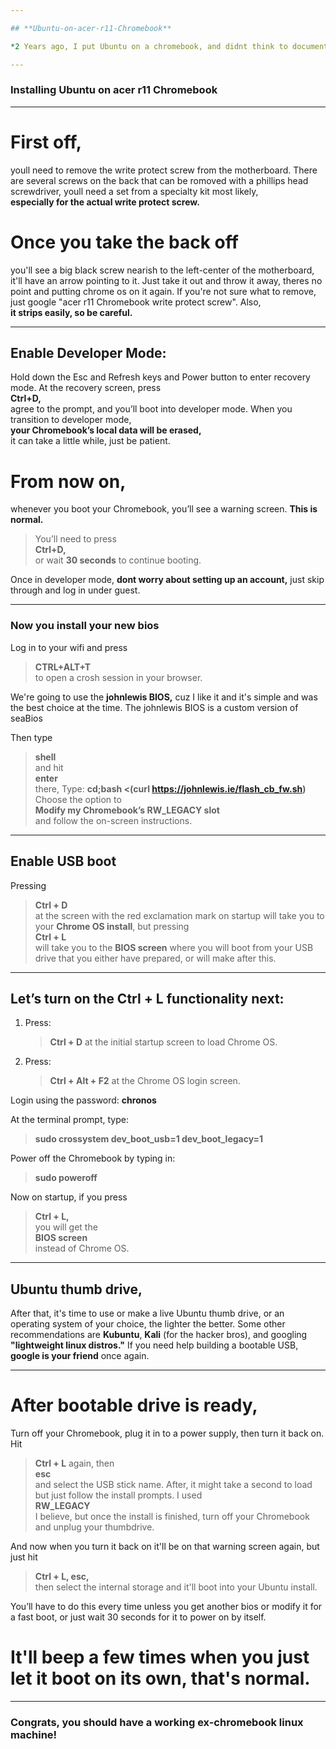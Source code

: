 ```yaml
---

## **Ubuntu-on-acer-r11-Chromebook**

*2 Years ago, I put Ubuntu on a chromebook, and didnt think to document the process besides a social media post. So I'm doing it now, lets make more old devices #reusable and #reduce #e-waste.*

---
```


### **Installing Ubuntu on acer r11 Chromebook**

---

# **First off,**
youll need to remove the write protect screw from the motherboard. There are several screws on the back that can be romoved with a phillips head screwdriver, youll need a set from a specialty kit most likely,  
**especially for the actual write protect screw.**

# **Once you take the back off**
you'll see a big black screw nearish to the left-center of the motherboard, it'll have an arrow pointing to it. Just take it out and throw it away, theres no point and putting chrome os on it again. If you're not sure what to remove, just google "acer r11 Chromebook write protect screw". Also,  
**it strips easily, so be careful.**

---

## **Enable Developer Mode:**
Hold down the Esc and Refresh keys and Power button to enter recovery mode. At the recovery screen, press  
**Ctrl+D,**  
agree to the prompt, and you’ll boot into developer mode. When you transition to developer mode,  
**your Chromebook’s local data will be erased,**  
it can take a little while, just be patient.

# **From now on**, 
whenever you boot your Chromebook, you’ll see a warning screen. **This is normal.**  
> You’ll need to press  
> **Ctrl+D,**  
or wait **30 seconds**  to continue booting.

Once in developer mode, **dont worry about setting up an account,** just skip through and log in under guest.

---

### **Now you install your new bios**
Log in to your wifi and press  
> **CTRL+ALT+T**  
to open a crosh session in your browser.  

We're going to use the  **johnlewis BIOS,**  cuz I like it and it's simple and was the best choice at the time. The johnlewis BIOS is a custom version of seaBios

Then type  
> **shell**  
and hit  
> **enter**  
there, Type:
> **cd;bash <(curl https://johnlewis.ie/flash_cb_fw.sh)**
Choose the option to  
> **Modify my Chromebook’s RW_LEGACY slot**  
and follow the on-screen instructions.

---

## **Enable USB boot**
Pressing  
> **Ctrl + D**  
at the screen with the red exclamation mark on startup will take you to your **Chrome OS install**, but pressing  
> **Ctrl + L**  
will take you to the **BIOS screen** where you will boot from your USB drive that you either have prepared, or will make after this.

---

## **Let’s turn on the Ctrl + L functionality next:**

1. Press:
   > **Ctrl + D**
   at the initial startup screen to load Chrome OS.  
2. Press:
   > **Ctrl + Alt + F2**
   at the Chrome OS login screen.  

Login using the password:
  **chronos**  

At the terminal prompt, type:
> **sudo crossystem dev_boot_usb=1 dev_boot_legacy=1**
  
Power off the Chromebook by typing in: 
> **sudo poweroff**

Now on startup, if you press  
> **Ctrl + L,**  
you will get the  
> **BIOS screen**  
instead of Chrome OS.

---

## **Ubuntu thumb drive,**  
After that, it's time to use or make a live Ubuntu thumb drive, or an operating system of your choice, the lighter the better. Some other recommendations are **Kubuntu**, **Kali** (for the hacker bros), and googling **"lightweight linux distros."** If you need help building a bootable USB, **google is your friend** once again.

---

# **After bootable drive is ready,**  
Turn off your Chromebook, plug it in to a power supply, then turn it back on. Hit  
> **Ctrl + L**
again, then  
> **esc**  
and select the USB stick name. After, it might take a second to load but just follow the install prompts. I used  
> **RW_LEGACY**  
I believe, but once the install is finished, turn off your Chromebook and unplug your thumbdrive.

And now when you turn it back on it'll be on that warning screen again, but just hit  
> **Ctrl + L, esc,**  
then select the internal storage and it'll boot into your Ubuntu install.

You’ll have to do this every time unless you get another bios or modify it for a fast boot, or just wait 30 seconds for it to power on by itself. 
# **It'll beep a few times when you just let it boot on its own, that's normal.**

---

### **Congrats, you should have a working ex-chromebook linux machine!**
